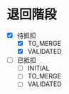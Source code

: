 # 退回階段

- [x] 待抵扣
  - [x] TO_MERGE
  - [x] VALIDATED
- [ ] 已抵扣
  - [ ] INITIAL
  - [ ] TO_MERGE
  - [ ] VALIDATED
